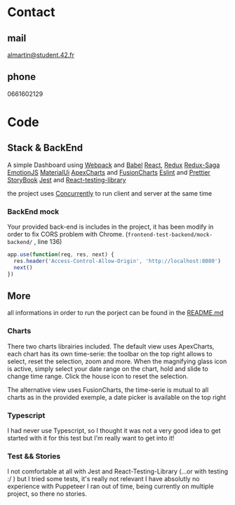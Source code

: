 # Contact

## mail

almartin@student.42.fr

## phone

0661602129

# Code

## Stack & BackEnd

A simple Dashboard using
[Webpack](https://webpack.js.org/) and [Babel](https://babeljs.io/)
[React](https://reactjs.org/), 
[Redux](https://redux.js.org/)
[Redux-Saga](https://redux-saga.js.org/)
[EmotionJS](https://emotion.sh/docs/introduction)
[MaterialUi](https://material-ui.com/)
[ApexCharts](https://apexcharts.com/) and [FusionCharts](https://www.fusioncharts.com/fusiontime/examples)
[Eslint](https://eslint.org/) and [Prettier](https://prettier.io/)
[StoryBook](https://storybook.js.org/)
[Jest](https://jestjs.io/) and [React-testing-library](https://testing-library.com/)

the project uses [Concurrently](https://github.com/kimmobrunfeldt/concurrently) to run client and server at the same time

### BackEnd mock

Your provided back-end is includes in the project, it has been modify in order to fix CORS problem with Chrome. (```frontend-test-backend/mock-backend/``` , line 136)

```javascript
app.use(function(req, res, next) {
  res.header('Access-Control-Allow-Origin', 'http://localhost:8080')
  next()
})
```

## More

all informations in order to run the porject can be found in the [README.md](https://github.com/alice42/Dashboard/blob/master/README.md)

### Charts

There two charts librairies included.
The default view uses ApexCharts, each chart has its own time-serie: 
the toolbar on the top right allows to select, reset the selection, zoom and more.
When the magnifying glass icon is active, simply select your date range on the chart, hold and slide to change time range.
Click the house icon to reset the selection.

The alternative view uses FusionCharts, the time-serie is mutual to all charts as in the provided exemple,
a date picker is available on the top right

### Typescript

I had never use Typescript, so I thought it was not a very good idea to get started with it for this test
but I'm really want to get into it! 

### Test && Stories

I not comfortable at all with Jest and React-Testing-Library (...or with testing :/ ) but I tried some tests, it's really not relevant
I have absolutly no experience with Puppeteer
I ran out of time, being currently on multiple project, so there no stories. 
